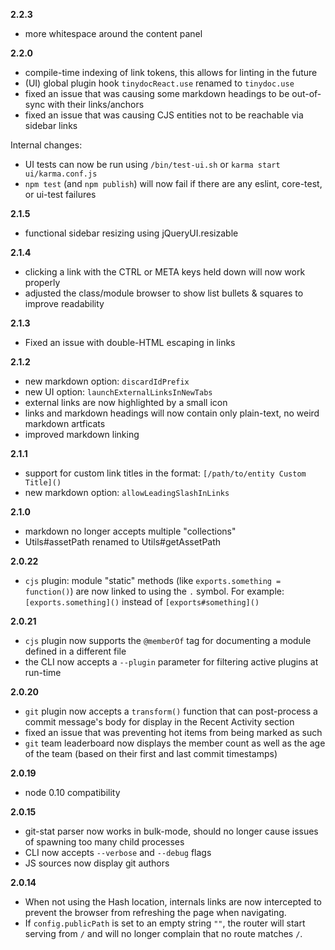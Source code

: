 **2.2.3**

- more whitespace around the content panel

**2.2.0**

- compile-time indexing of link tokens, this allows for linting in the future
- (UI) global plugin hook `tinydocReact.use` renamed to `tinydoc.use`
- fixed an issue that was causing some markdown headings to be out-of-sync with their links/anchors
- fixed an issue that was causing CJS entities not to be reachable via sidebar links

Internal changes:

- UI tests can now be run using `/bin/test-ui.sh` or `karma start ui/karma.conf.js`
- `npm test` (and `npm publish`) will now fail if there are any eslint, core-test, or ui-test failures

**2.1.5**

- functional sidebar resizing using jQueryUI.resizable

**2.1.4**

- clicking a link with the CTRL or META keys held down will now work properly
- adjusted the class/module browser to show list bullets & squares to improve readability

**2.1.3**

- Fixed an issue with double-HTML escaping in links

**2.1.2**

- new markdown option: `discardIdPrefix`
- new UI option: `launchExternalLinksInNewTabs`
- external links are now highlighted by a small icon
- links and markdown headings will now contain only plain-text, no weird markdown artficats
- improved markdown linking

**2.1.1**

- support for custom link titles in the format: `[/path/to/entity Custom Title]()`
- new markdown option: `allowLeadingSlashInLinks`

**2.1.0**

- markdown no longer accepts multiple "collections"
- Utils#assetPath renamed to Utils#getAssetPath

**2.0.22**

- `cjs` plugin: module "static" methods (like `exports.something = function()`) are now linked to using the `.` symbol. For example: `[exports.something]()` instead of `[exports#something]()`

**2.0.21**

- `cjs` plugin now supports the `@memberOf` tag for documenting a module defined in a different file
- the CLI now accepts a `--plugin` parameter for filtering active plugins at run-time

**2.0.20**

- `git` plugin now accepts a `transform()` function that can post-process a 
  commit message's body for display in the Recent Activity section
- fixed an issue that was preventing hot items from being marked as such
- `git` team leaderboard now displays the member count as well as the age of 
  the team (based on their first and last commit timestamps)

**2.0.19**

- node 0.10 compatibility

**2.0.15**

- git-stat parser now works in bulk-mode, should no longer cause issues of spawning too many child processes
- CLI now accepts `--verbose` and `--debug` flags
- JS sources now display git authors

**2.0.14**

- When not using the Hash location, internals links are now intercepted to prevent the browser from refreshing the page when navigating.
- If `config.publicPath` is set to an empty string `""`, the router will start serving from `/` and will no longer complain that no route matches `/`.